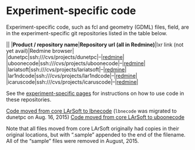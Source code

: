 Experiment-specific code
======================================================

Experiment-specific code, such as fcl and geometry (GDML) files, field, are in the experiment-specific git repositories listed in the table below.

||
|**Product /
repository
name**|**Repository url (all in Redmine)**|lxr link 
 (not yet avail)|Redmine browser|
|dunetpc|ssh:///cvs/projects/dunetpc|–|[redmine](https://cdcvs.fnal.gov/redmine/projects/dunetpc/repository)|
|uboonecode|ssh:///cvs/projects/uboonecode|–|[redmine](https://cdcvs.fnal.gov/redmine/projects/uboonecode/repository)|
|lariatsoft|ssh:///cvs/projects/lariatsoft|–|[redmine](https://cdcvs.fnal.gov/redmine/projects/lardbt/repository)|
|lar1ndcode|ssh:///cvs/projects/lar1ndcode|–|[redmine](https://cdcvs.fnal.gov/redmine/projects/lar1ndcode/repository)|
|icaruscode|ssh:///cvs/projects/icaruscode|–|[redmine](https://cdcvs.fnal.gov/redmine/projects/icaruscode/repository)|

See the [experiment-specific pages](Quick_Links) for instructions on how to use code in these repositories.

[Code moved from core LArSoft to lbnecode](_Code_moved_from_core_LArSoft_to_lbnecode_) (`lbnecode` was migrated to dunetpc on Aug. 16, 2015)
[Code moved from core LArSoft to uboonecode](_Code_moved_from_core_LArSoft_to_uboonecode_)

Note that all files moved from core LArSoft originally had copies in their original locations, but with “.sample” appended to the end of the filename. All of the “sample” files were removed in August, 2015.
